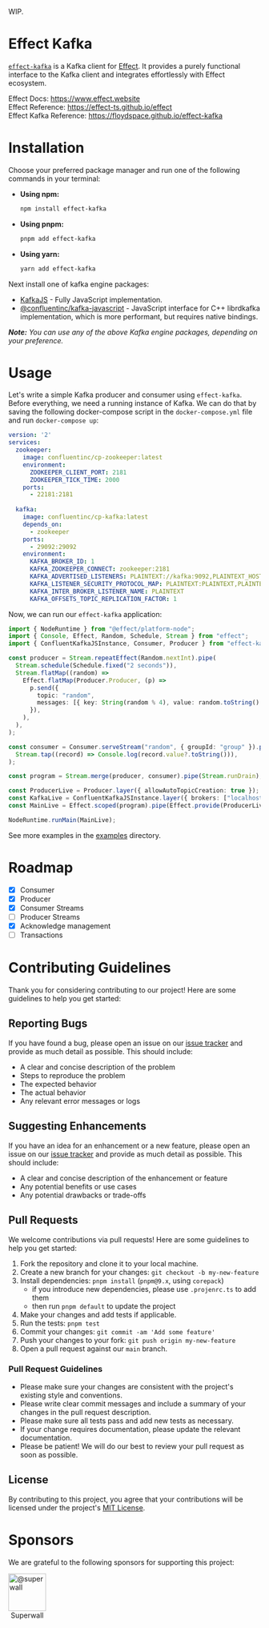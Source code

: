 WIP.

# Effect Kafka

[`effect-kafka`](https://github.com/floydspace/effect-kafka) is a Kafka client for [Effect](https://github.com/Effect-TS/effect). It provides a purely functional interface to the Kafka client and integrates effortlessly with Effect ecosystem.

Effect Docs: https://www.effect.website<br>
Effect Reference: https://effect-ts.github.io/effect<br>
Effect Kafka Reference: https://floydspace.github.io/effect-kafka

# Installation

Choose your preferred package manager and run one of the following commands in your terminal:

- **Using npm:**

  ```sh
  npm install effect-kafka
  ```

- **Using pnpm:**

  ```sh
  pnpm add effect-kafka
  ```

- **Using yarn:**
  ```sh
  yarn add effect-kafka
  ```

Next install one of kafka engine packages:
- [KafkaJS](https://github.com/tulios/kafkajs?tab=readme-ov-file#-getting-started) - Fully JavaScript implementation.
- [@confluentinc/kafka-javascript](https://github.com/confluentinc/confluent-kafka-javascript?tab=readme-ov-file#requirements) - JavaScript interface for C++ librdkafka implementation, which is more performant, but requires native bindings.

_**Note:** You can use any of the above Kafka engine packages, depending on your preference._

# Usage

Let's write a simple Kafka producer and consumer using `effect-kafka`. Before everything, we need a running instance of Kafka. We can do that by saving the following docker-compose script in the `docker-compose.yml` file and run `docker-compose up`:

```yaml
version: '2'
services:
  zookeeper:
    image: confluentinc/cp-zookeeper:latest
    environment:
      ZOOKEEPER_CLIENT_PORT: 2181
      ZOOKEEPER_TICK_TIME: 2000
    ports:
      - 22181:2181
  
  kafka:
    image: confluentinc/cp-kafka:latest
    depends_on:
      - zookeeper
    ports:
      - 29092:29092
    environment:
      KAFKA_BROKER_ID: 1
      KAFKA_ZOOKEEPER_CONNECT: zookeeper:2181
      KAFKA_ADVERTISED_LISTENERS: PLAINTEXT://kafka:9092,PLAINTEXT_HOST://localhost:29092
      KAFKA_LISTENER_SECURITY_PROTOCOL_MAP: PLAINTEXT:PLAINTEXT,PLAINTEXT_HOST:PLAINTEXT
      KAFKA_INTER_BROKER_LISTENER_NAME: PLAINTEXT
      KAFKA_OFFSETS_TOPIC_REPLICATION_FACTOR: 1
```

Now, we can run our `effect-kafka` application:
```typescript
import { NodeRuntime } from "@effect/platform-node";
import { Console, Effect, Random, Schedule, Stream } from "effect";
import { ConfluentKafkaJSInstance, Consumer, Producer } from "effect-kafka";

const producer = Stream.repeatEffect(Random.nextInt).pipe(
  Stream.schedule(Schedule.fixed("2 seconds")),
  Stream.flatMap((random) =>
    Effect.flatMap(Producer.Producer, (p) =>
      p.send({
        topic: "random",
        messages: [{ key: String(random % 4), value: random.toString() }],
      }),
    ),
  ),
);

const consumer = Consumer.serveStream("random", { groupId: "group" }).pipe(
  Stream.tap((record) => Console.log(record.value?.toString())),
);

const program = Stream.merge(producer, consumer).pipe(Stream.runDrain);

const ProducerLive = Producer.layer({ allowAutoTopicCreation: true });
const KafkaLive = ConfluentKafkaJSInstance.layer({ brokers: ["localhost:29092"] });
const MainLive = Effect.scoped(program).pipe(Effect.provide(ProducerLive), Effect.provide(KafkaLive));

NodeRuntime.runMain(MainLive);
```

See more examples in the [examples](./examples) directory.

# Roadmap

- [x] Consumer
- [x] Producer
- [x] Consumer Streams
- [ ] Producer Streams
- [x] Acknowledge management
- [ ] Transactions

# Contributing Guidelines

Thank you for considering contributing to our project! Here are some guidelines to help you get started:

## Reporting Bugs

If you have found a bug, please open an issue on our [issue tracker](https://github.com/floydspace/effect-kafka/issues) and provide as much detail as possible. This should include:

- A clear and concise description of the problem
- Steps to reproduce the problem
- The expected behavior
- The actual behavior
- Any relevant error messages or logs

## Suggesting Enhancements

If you have an idea for an enhancement or a new feature, please open an issue on our [issue tracker](https://github.com/floydspace/effect-kafka/issues) and provide as much detail as possible. This should include:

- A clear and concise description of the enhancement or feature
- Any potential benefits or use cases
- Any potential drawbacks or trade-offs

## Pull Requests

We welcome contributions via pull requests! Here are some guidelines to help you get started:

1. Fork the repository and clone it to your local machine.
2. Create a new branch for your changes: `git checkout -b my-new-feature`
3. Install dependencies: `pnpm install` (`pnpm@9.x`, using `corepack`)
    - if you introduce new dependencies, please use `.projenrc.ts` to add them
    - then run `pnpm default` to update the project
4. Make your changes and add tests if applicable.
5. Run the tests: `pnpm test`
6. Commit your changes: `git commit -am 'Add some feature'`
7. Push your changes to your fork: `git push origin my-new-feature`
8. Open a pull request against our `main` branch.

### Pull Request Guidelines

- Please make sure your changes are consistent with the project's existing style and conventions.
- Please write clear commit messages and include a summary of your changes in the pull request description.
- Please make sure all tests pass and add new tests as necessary.
- If your change requires documentation, please update the relevant documentation.
- Please be patient! We will do our best to review your pull request as soon as possible.

## License

By contributing to this project, you agree that your contributions will be licensed under the project's [MIT License](./LICENSE).

# Sponsors

We are grateful to the following sponsors for supporting this project:

<div style="display: flex">
    <div style="display: flex; justify-content: center; flex-direction: column; align-items: center">
        <a href="https://github.com/superwall">
        <img title="@superwall" src="https://avatars.githubusercontent.com/u/88794805?s=200&amp;v=4" width="75" height="75" alt="@superwall">
        </a>
        <div>Superwall</div>
    </div>
</div>
